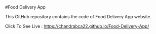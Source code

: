 #Food Delivery App

This GitHub repository contains the code of Food Delivery App website.

Click To See Live : https://chandrabca22.github.io/Food-Delivery-App/